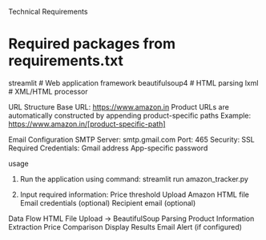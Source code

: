 Technical Requirements
# Required packages from requirements.txt
streamlit      # Web application framework
beautifulsoup4 # HTML parsing
lxml          # XML/HTML processor

URL Structure
Base URL: https://www.amazon.in
Product URLs are automatically constructed by appending product-specific paths
Example: https://www.amazon.in/[product-specific-path]


Email Configuration
SMTP Server: smtp.gmail.com
Port: 465
Security: SSL
Required Credentials:
Gmail address
App-specific password

usage

1) Run the application using command:
streamlit run amazon_tracker.py

2) Input required information:
Price threshold
Upload Amazon HTML file
Email credentials (optional)
Recipient email (optional)

Data Flow
HTML File Upload → BeautifulSoup Parsing
Product Information Extraction
Price Comparison
Display Results
Email Alert (if configured)
